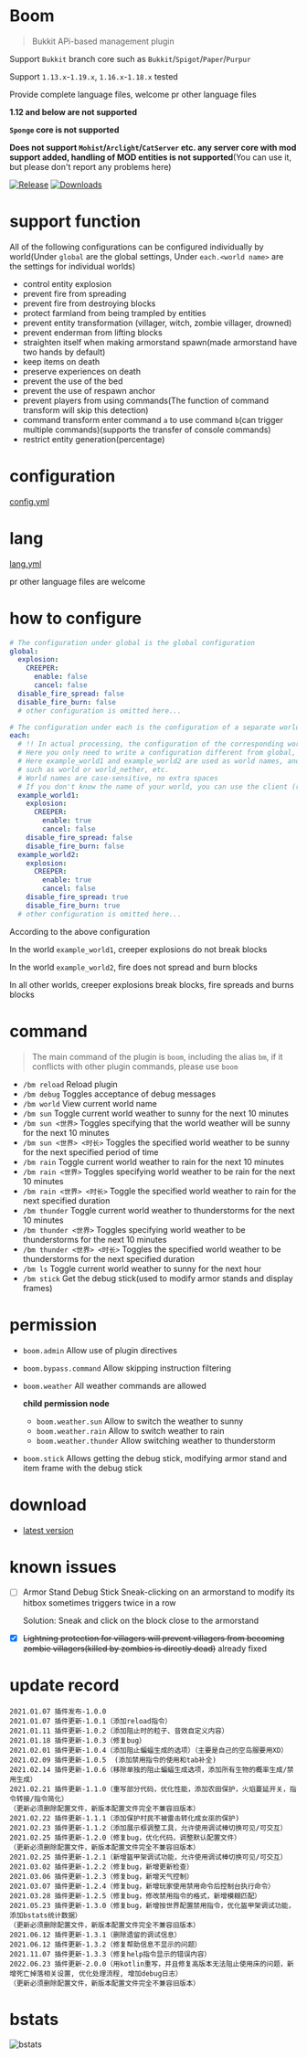 # Boom

> Bukkit APi-based management plugin

Support `Bukkit` branch core such as `Bukkit`/`Spigot`/`Paper`/`Purpur`

Support `1.13.x`-`1.19.x`, `1.16.x`-`1.18.x` tested

Provide complete language files, welcome pr other language files

**1.12 and below are not supported**

**`Sponge` core is not supported**

**Does not support `Mohist`/`Arclight`/`CatServer` etc. any server core with mod support added, handling of MOD entities is not supported**(You can use it, but please don't report any problems here)

[![Release](https://img.shields.io/github/v/release/4o4E/Boom?label=Release)](https://github.com/4o4E/Boom/releases/latest)
[![Downloads](https://img.shields.io/github/downloads/4o4E/Boom/total?label=Download)](https://github.com/4o4E/Boom/releases)

# support function

All of the following configurations can be configured individually by world(Under `global` are the global settings, Under `each.<world name>` are the settings for individual worlds)

- control entity explosion
- prevent fire from spreading
- prevent fire from destroying blocks
- protect farmland from being trampled by entities
- prevent entity transformation (villager, witch, zombie villager, drowned)
- prevent enderman from lifting blocks
- straighten itself when making armorstand spawn(made armorstand have two hands by default)
- keep items on death
- preserve experiences on death
- prevent the use of the bed
- prevent the use of respawn anchor
- prevent players from using commands(The function of command transform will skip this detection)
- command transform enter command `a` to use command `b`(can trigger multiple commands)(supports the transfer of console commands)
- restrict entity generation(percentage)

# configuration

[config.yml](src/main/resources/config.yml)

# lang

[lang.yml](src/main/resources/lang.yml)

pr other language files are welcome

# how to configure

```yaml
# The configuration under global is the global configuration
global:
  explosion:
    CREEPER:
      enable: false
      cancel: false
  disable_fire_spread: false
  disable_fire_burn: false
  # other configuration is omitted here...

# The configuration under each is the configuration of a separate world
each:
  # !! In actual processing, the configuration of the corresponding world will be found first, if not found, the configuration in global will be used !!
  # Here you only need to write a configuration different from global, the same can be omitted
  # Here example_world1 and example_world2 are used as world names, and they are changed to the names of their own worlds in actual use.
  # such as world or world_nether, etc.
  # World names are case-sensitive, no extra spaces
  # If you don't know the name of your world, you can use the client (requires permission) to execute bm world to view the name of the world you are currently in.
  example_world1:
    explosion:
      CREEPER:
        enable: true
        cancel: false
    disable_fire_spread: false
    disable_fire_burn: false
  example_world2:
    explosion:
      CREEPER:
        enable: true
        cancel: false
    disable_fire_spread: true
    disable_fire_burn: true
  # other configuration is omitted here...

```

According to the above configuration

In the world `example_world1`, creeper explosions do not break blocks

In the world `example_world2`, fire does not spread and burn blocks

In all other worlds, creeper explosions break blocks, fire spreads and burns blocks

# command

> The main command of the plugin is `boom`, including the alias `bm`, if it conflicts with other plugin commands, please use `boom`

- `/bm reload` Reload plugin
- `/bm debug` Toggles acceptance of debug messages
- `/bm world` View current world name
- `/bm sun` Toggle current world weather to sunny for the next 10 minutes
- `/bm sun <世界>` Toggles specifying that the world weather will be sunny for the next 10 minutes
- `/bm sun <世界> <时长>` Toggles the specified world weather to be sunny for the next specified period of time
- `/bm rain` Toggle current world weather to rain for the next 10 minutes
- `/bm rain <世界>` Toggles specifying world weather to be rain for the next 10 minutes
- `/bm rain <世界> <时长>` Toggle the specified world weather to rain for the next specified duration
- `/bm thunder` Toggle current world weather to thunderstorms for the next 10 minutes
- `/bm thunder <世界>` Toggles specifying world weather to be thunderstorms for the next 10 minutes
- `/bm thunder <世界> <时长>` Toggles the specified world weather to be thunderstorms for the next specified duration
- `/bm ls` Toggle current world weather to sunny for the next hour
- `/bm stick` Get the debug stick(used to modify armor stands and display frames)

# permission

- `boom.admin` Allow use of plugin directives
- `boom.bypass.command` Allow skipping instruction filtering
- `boom.weather` All weather commands are allowed

  **child permission node**
  - `boom.weather.sun` Allow to switch the weather to sunny
  - `boom.weather.rain` Allow to switch weather to rain
  - `boom.weather.thunder` Allow switching weather to thunderstorm

- `boom.stick` Allows getting the debug stick, modifying armor stand and item frame with the debug stick

# download

- [latest version](https://github.com/4o4E/Boom/releases/latest)

# known issues

- [ ] Armor Stand Debug Stick Sneak-clicking on an armorstand to modify its hitbox sometimes triggers twice in a row

  Solution: Sneak and click on the block close to the armorstand
- [x] ~~Lightning protection for villagers will prevent villagers from becoming zombie villagers(killed by zombies is directly dead)~~ already fixed

# update record

```
2021.01.07 插件发布-1.0.0
2021.01.07 插件更新-1.0.1（添加reload指令）
2021.01.11 插件更新-1.0.2（添加阻止时的粒子、音效自定义内容）
2021.01.18 插件更新-1.0.3（修复bug）
2021.02.01 插件更新-1.0.4（添加阻止蝙蝠生成的选项）（主要是自己的空岛服要用XD）
2021.02.09 插件更新-1.0.5  (添加禁用指令的使用和tab补全)
2021.02.14 插件更新-1.0.6（移除单独的阻止蝙蝠生成选项，添加所有生物的概率生成/禁用生成）
2021.02.21 插件更新-1.1.0（重写部分代码，优化性能，添加农田保护，火焰蔓延开关，指令转接/指令简化）
（更新必须删除配置文件，新版本配置文件完全不兼容旧版本）
2021.02.22 插件更新-1.1.1（添加保护村民不被雷击转化成女巫的保护)
2021.02.23 插件更新-1.1.2（添加展示框调整工具，允许使用调试棒切换可见/可交互）
2021.02.25 插件更新-1.2.0（修复bug，优化代码，调整默认配置文件）
（更新必须删除配置文件，新版本配置文件完全不兼容旧版本）
2021.02.25 插件更新-1.2.1（新增盔甲架调试功能，允许使用调试棒切换可见/可交互）
2021.03.02 插件更新-1.2.2（修复bug，新增更新检查）
2021.03.06 插件更新-1.2.3（修复bug，新增天气控制）
2021.03.07 插件更新-1.2.4（修复bug，新增玩家使用禁用命令后控制台执行命令）
2021.03.28 插件更新-1.2.5（修复bug，修改禁用指令的格式，新增模糊匹配）
2021.05.23 插件更新-1.3.0（修复bug，新增按世界配置禁用指令，优化盔甲架调试功能，添加bstats统计数据）
（更新必须删除配置文件，新版本配置文件完全不兼容旧版本）
2021.06.12 插件更新-1.3.1（删除遗留的调试信息）
2021.06.12 插件更新-1.3.2（修复帮助信息不显示的问题）
2021.11.07 插件更新-1.3.3（修复help指令显示的错误内容）
2022.06.23 插件更新-2.0.0（用kotlin重写，并且修复高版本无法阻止使用床的问题，新增死亡掉落相关设置, 优化处理流程, 增加debug日志）
（更新必须删除配置文件，新版本配置文件完全不兼容旧版本）
```

# bstats

![bstats](https://bstats.org/signatures/bukkit/Boom.svg)
